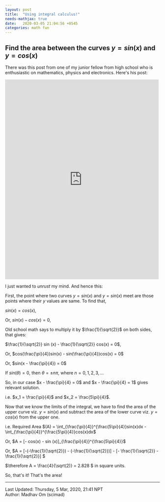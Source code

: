 ```yaml
---
layout: post
title:  "Using integral calculus!"
needs-mathjax: true
date:   2020-03-05 21:04:56 +0545
categories: math fun
---
```

## Find the area between the curves $y = sin (x)$ and $y = cos(x)$

There was this post from one of my junior fellow from high school who is enthusiastic on mathematics, physics and electronics. Here's his post:
<iframe src="https://www.facebook.com/plugins/post.php?href=https%3A%2F%2Fwww.facebook.com%2Fpermalink.php%3Fstory_fbid%3D2656992194514508%26id%3D100006112605560&width=500" width="500" height="650" style="border:none;overflow:hidden" scrolling="no" frameborder="0" allowTransparency="true" allow="encrypted-media"></iframe>

I just wanted to _unrust_ my mind. And hence this:

First, the point where two curves $y = sin(x)$ and $y = sin(x)$ meet are those points where their $y$ values are same. To find that,

$sin(x) = cos(x)$,

Or, $sin(x) - cos(x) = 0$,

Old school math says to multiply it by $\frac{1}{\sqrt{2}}$ on both sides, that gives:

$\frac{1}{\sqrt{2}} sin (x) - \frac{1}{\sqrt{2}} cos(x) = 0$,

Or, $cos(\frac{\pi}{4})sin(x) - sin(\frac{\pi}{4})cos(x) = 0$

Or, $sin(x - \frac{\pi}{4}) = 0$

If $sin(\theta) = 0$, then $\theta = \pm n \pi$, where $n=0, 1, 2, 3, ...$

So, in our case $x - \frac{\pi}{4} = 0$ and $x - \frac{\pi}{4} = 1$ gives relevant solution.

i.e. $x_1 = \frac{\pi}{4}$ and $x_2 = \frac{5\pi}{4}$.

Now that we know the limits of the integral, we have to find the area of the upper curve viz. $y = sin(x)$ and subtract the area of the lower curve viz. $y = cos(x)$ from the upper one.

i.e. Required Area $(A) = \int_{\frac{\pi}{4}}^{\frac{5\pi}{4}}sin(x)dx - \int_{\frac{\pi}{4}}^{\frac{5\pi}{4}}cos(x)dx$

Or, $A = [- cos(x) - sin (x)]_{\frac{\pi}{4}}^{\frac{5\pi}{4}}$

Or, $A = [-(-\frac{1}{\sqrt{2}}) - (-\frac{1}{\sqrt{2}})] - [- \frac{1}{\sqrt{2}} - \frac{1}{\sqrt{2}}] $

$\therefore A = \frac{4}{\sqrt(2)} = 2.828 $ in square units.

So, that's it! That's the area!

----------
Last Updated: Thursday, 5 Mar, 2020, 21:41 NPT  
Author: Madhav Om (scimad)
